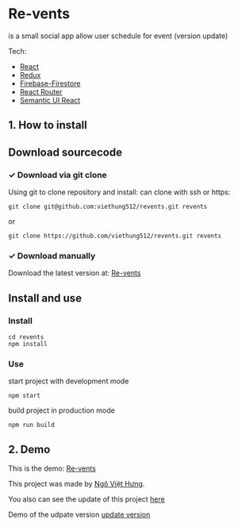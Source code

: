 # Re-vents
is a small social app allow user schedule for event (version update)

Tech:
 - [React](https://reactjs.org/)
 - [Redux](https://redux.js.org/)
 - [Firebase-Firestore](https://firebase.google.com/)
 - [React Router](https://reacttraining.com/react-router/web/guides/quick-start)
 - [Semantic UI React](https://react.semantic-ui.com/)

## 1. How to install

## Download sourcecode
### ✓ Download via git clone 
Using git to clone repository and install: can clone with ssh or https:

```
git clone git@github.com:viethung512/revents.git revents
```
or
```
git clone https://github.com/viethung512/revents.git revents
```

### ✓ Download manually
Download the latest version at: [Re-vents](https://github.com/viethung512/revents)

## Install and use
### Install
```
cd revents
npm install
```

### Use
start project with development mode
```
npm start
```
build project in production mode
```
npm run build 
```
## 2. Demo
This is the demo: [Re-vents](https://revents-274714.web.app/)

This project was made by [Ngô Việt Hưng](https://github.com/viethung512).

You also can see the update of this project [here](https://github.com/viethung512/revents-update/)

Demo of the udpate version [update version](https://revents-512.web.app/)
